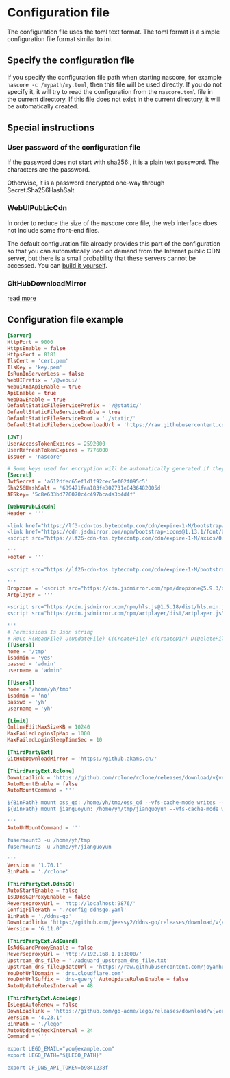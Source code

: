 # Configuration file

The configuration file uses the toml text format. The toml format is a simple configuration file format similar to ini.

## Specify the configuration file

If you specify the configuration file path when starting nascore, for example `nascore -c /mypath/my.toml`, then this file will be used directly. If you do not specify it, it will try to read the configuration from the `nascore.toml` file in the current directory. If this file does not exist in the current directory, it will be automatically created.

## Special instructions

### User password of the configuration file

If the password does not start with sha256:, it is a plain text password. The characters are the password.

Otherwise, it is a password encrypted one-way through Secret.Sha256HashSalt

### WebUIPubLicCdn

In order to reduce the size of the nascore core file, the web interface does not include some front-end files.

The default configuration file already provides this part of the configuration so that you can automatically load on demand from the Internet public CDN server, but there is a small probability that these servers cannot be accessed. You can [build it yourself](cdn_and_static).

### GitHubDownloadMirror

[read more](githubproxy)

## Configuration file example

```toml
[Server]
HttpPort = 9000
HttpsEnable = false
HttpsPort = 8181
TlsCert = 'cert.pem'
TlsKey = 'key.pem'
IsRunInServerLess = false
WebUIPrefix = '/@webui/'
WebuiAndApiEnable = true
ApiEnable = true
WebDavEnable = true
DefaultStaticFileServicePrefix = '/@static/'
DefaultStaticFileServiceEnable = true
DefaultStaticFileServiceRoot = './static/'
DefaultStaticFileServiceDownloadUrl = 'https://raw.githubusercontent.com/nas-core/nascore/refs/heads/main/static.tarz'

[JWT]
UserAccessTokenExpires = 2592000
UserRefreshTokenExpires = 7776000
Issuer = 'nascore'

# Some keys used for encryption will be automatically generated if they are empty, but this may cause the login status or password to become invalid after a restart
[Secret]
JwtSecret = 'a612dfec65ef1d1f92cec5ef02f095c5'
Sha256HashSalt = '689471faa183fe302731e8436482005d'
AESkey= '5c8e633bd720070c4c497bcada3b4d4f'

[WebUIPubLicCdn]
Header = '''

<link href="https://lf3-cdn-tos.bytecdntp.com/cdn/expire-1-M/bootstrap/5.1.2/css/bootstrap.min.css" type="text/css" rel="stylesheet" />
<link href="https://cdn.jsdmirror.com/npm/bootstrap-icons@1.13.1/font/bootstrap-icons.css" type="text/css" rel="stylesheet" />
<script src="https://lf26-cdn-tos.bytecdntp.com/cdn/expire-1-M/axios/0.26.0/axios.min.js" type="application/javascript"></script>

'''
Footer = '''

<script src="https://lf26-cdn-tos.bytecdntp.com/cdn/expire-1-M/bootstrap/5.1.2/js/bootstrap.bundle.min.js" type="application/javascript"></script>

'''
Dropzone = '<script src="https://cdn.jsdmirror.com/npm/dropzone@5.9.3/dist/min/dropzone.min.js"></script><!--cdn.jsdelivr.net-->'
Artplayer = '''

<script src="https://cdn.jsdmirror.com/npm/hls.js@1.5.18/dist/hls.min.js"></script>
<script src="https://cdn.jsdmirror.com/npm/artplayer/dist/artplayer.js"></script><!--cdn.jsdelivr.net-->

'''
# Permissions Is Json string
# RUCc R(ReadFile) U(UpdateFile) C(CreateFile) c(CreateDir) D(DeleteFile)
[[Users]]
home = '/tmp'
isadmin = 'yes'
passwd = 'admin'
username = 'admin'

[[Users]]
home = '/home/yh/tmp'
isadmin = 'no'
passwd = 'yh'
username = 'yh'

[Limit]
OnlineEditMaxSizeKB = 10240
MaxFailedLoginsIpMap = 1000
MaxFailedLoginSleepTimeSec = 10

[ThirdPartyExt]
GitHubDownloadMirror = 'https://github.akams.cn/'

[ThirdPartyExt.Rclone]
DownLoadlink = 'https://github.com/rclone/rclone/releases/download/v{ver}/rclone-v{ver}-{os}-{arch}.zip'
AutoMountEnable = false
AutoMountCommand = '''

${BinPath} mount oss_qd: /home/yh/tmp/oss_qd --vfs-cache-mode writes --allow-non-empty --config=/home/yh/.config/rclone/rclone.conf
${BinPath} mount jianguoyun: /home/yh/tmp/jianguoyun --vfs-cache-mode writes --allow-non-empty --config=/home/yh/.config/rclone/rclone.conf

'''
AutoUnMountCommand = '''

fusermount3 -u /home/yh/tmp
fusermount3 -u /home/yh/jianguoyun

'''
Version = '1.70.1'
BinPath = './rclone'

[ThirdPartyExt.DdnsGO]
AutoStartEnable = false
IsDDnsGOProxyEnable = false
ReverseproxyUrl = 'http://localhost:9876/'
ConfigFilePath = './config-ddnsgo.yaml'
BinPath = './ddns-go'
DownLoadlink= 'https://github.com/jeessy2/ddns-go/releases/download/v{ver}/ddns-go_{ver}_{os}_{arch}.tar.gz'
Version = '6.11.0'

[ThirdPartyExt.AdGuard]
IsAdGuardProxyEnable = false
ReverseproxyUrl = 'http://192.168.1.1:3000/'
Upstream_dns_file = './adguard_upstream_dns_file.txt'
Upstream_dns_fileUpdateUrl = 'https://raw.githubusercontent.com/joyanhui/adguardhome-rules/refs/heads/release_file/ADG_chinaDirect_WinUpdate_Gfw.txt'
YouDohUrlDomain = 'dns.cloudflare.com'
YouDohUrlSuffix = 'dns-query' AutoUpdateRulesEnable = false
AutoUpdateRulesInterval = 48

[ThirdPartyExt.AcmeLego]
IsLegoAutoRenew = false
DownLoadlink = 'https://github.com/go-acme/lego/releases/download/v{ver}/lego_v{ver}_{os}_{arch}.tar.gz'
Version = '4.23.1'
BinPath = './lego'
AutoUpdateCheckInterval = 24
Command = '''

export LEGO_EMAIL="you@example.com"
export LEGO_PATH="${LEGO_PATH}"

export CF_DNS_API_TOKEN=b9841238f
```
